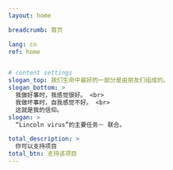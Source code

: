 ```yaml
---
layout: home

breadcrumb: 首页

lang: cn
ref: home


# content settings
slogan_top: 我们生命中最好的一部分是由朋友们组成的。
slogan_bottom: >
  我做好事时，我感觉很好。 <br>
  我做坏事时，自我感觉不好。 <br>
  这就是我的信仰。
slogan: >
  “Lincoln virus”的主要任务－ 联合。

total_description: >
  你可以支持项目
total_btn: 支持该项目
---
```



